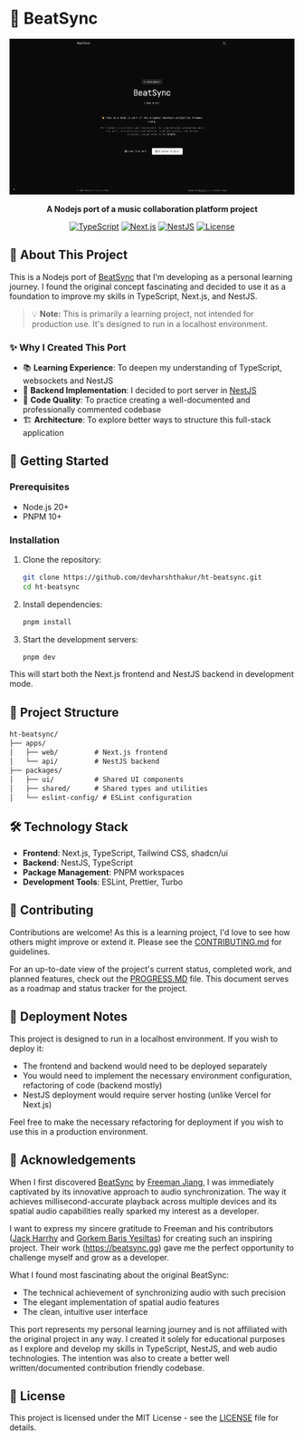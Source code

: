 # 🎵 BeatSync

<div align="center">

![BeatSync Project Screenshot](/assets/project.png)

**A Nodejs port of a music collaboration platform project**

[![TypeScript](https://img.shields.io/badge/TypeScript-4.9.5-blue.svg)](https://www.typescriptlang.org/)
[![Next.js](https://img.shields.io/badge/Next.js-Latest-black)](https://nextjs.org/)
[![NestJS](https://img.shields.io/badge/NestJS-Latest-red)](https://nestjs.com/)
[![License](https://img.shields.io/badge/License-MIT-green.svg)](LICENSE)

</div>

## 🌟 About This Project

This is a Nodejs port of [BeatSync](https://github.com/freeman-jiang/beatsync) that I'm developing as a personal learning journey. I found the original concept fascinating and decided to use it as a foundation to improve my skills in TypeScript, Next.js, and NestJS.

> 💡 **Note:** This is primarily a learning project, not intended for production use. It's designed to run in a localhost environment.

### ✨ Why I Created This Port

- 📚 **Learning Experience**: To deepen my understanding of TypeScript, websockets and NestJS
- 🧪 **Backend Implementation**: I decided to port server in [NestJS](https://nestjs.com/)
- 📝 **Code Quality**: To practice creating a well-documented and professionally commented codebase
- 🏗️ **Architecture**: To explore better ways to structure this full-stack application

## 🚀 Getting Started

### Prerequisites

- Node.js 20+
- PNPM 10+

### Installation

1. Clone the repository:
   ```bash
   git clone https://github.com/devharshthakur/ht-beatsync.git
   cd ht-beatsync
   ```

2. Install dependencies:
   ```bash
   pnpm install
   ```

3. Start the development servers:
   ```bash
   pnpm dev
   ```

This will start both the Next.js frontend and NestJS backend in development mode.

## 🧩 Project Structure

```
ht-beatsync/
├── apps/
│   ├── web/         # Next.js frontend
│   └── api/         # NestJS backend
├── packages/
│   ├── ui/          # Shared UI components
│   ├── shared/      # Shared types and utilities
│   └── eslint-config/ # ESLint configuration
```

## 🛠️ Technology Stack

- **Frontend**: Next.js, TypeScript, Tailwind CSS, shadcn/ui
- **Backend**: NestJS, TypeScript
- **Package Management**: PNPM workspaces
- **Development Tools**: ESLint, Prettier, Turbo

## 🤝 Contributing

Contributions are welcome! As this is a learning project, I'd love to see how others might improve or extend it. Please see the [CONTRIBUTING.md](CONTRIBUTING.md) for guidelines.

For an up-to-date view of the project's current status, completed work, and planned features, check out the [PROGRESS.MD](docs/PROGRESS.MD) file. This document serves as a roadmap and status tracker for the project.

## 🚨 Deployment Notes

This project is designed to run in a localhost environment. If you wish to deploy it:

- The frontend and backend would need to be deployed separately
- You would need to implement the necessary environment configuration, refactoring of code (backend mostly)
- NestJS deployment would require server hosting (unlike Vercel for Next.js)

Feel free to make the necessary refactoring for deployment if you wish to use this in a production environment.

## 🙏 Acknowledgements

When I first discovered [BeatSync](https://github.com/freeman-jiang/beatsync) by [Freeman Jiang](https://github.com/freeman-jiang), I was immediately captivated by its innovative approach to audio synchronization. The way it achieves millisecond-accurate playback across multiple devices and its spatial audio capabilities really sparked my interest as a developer.

I want to express my sincere gratitude to Freeman and his contributors ([Jack Harrhy](https://github.com/jackharrhy) and [Gorkem Baris Yesiltas](https://github.com/gbyesiltas)) for creating such an inspiring project. Their work (https://beatsync.gg) gave me the perfect opportunity to challenge myself and grow as a developer.

What I found most fascinating about the original BeatSync:
- The technical achievement of synchronizing audio with such precision
- The elegant implementation of spatial audio features
- The clean, intuitive user interface

This port represents my personal learning journey and is not affiliated with the original project in any way. I created it solely for educational purposes as I explore and develop my skills in TypeScript, NestJS, and web audio technologies. The intention was also to create a better well written/documented contribution friendly codebase.

## 📄 License

This project is licensed under the MIT License - see the [LICENSE](LICENSE) file for details.
